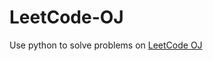 # LeetCode-OJ
Use python to solve problems on [LeetCode OJ](https://oj.leetcode.com/problemset/algorithms/)
